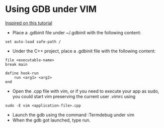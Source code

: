 # Using GDB under VIM

[Inspired on this tutorial](https://www.baeldung.com/linux/vim-gdb-integration)


- Place a .gdbinit file under ~/.gdbinit with the following content:

```
set auto-load safe-path /
```

- Under the C++ project, place a .gdbinit file with the following content:

```
file <executable-name>
break main

define hook-run
    run <arg1> <arg2>
end
```

- Open the .cpp file with vim, or if you need to execute your app as sudo, you could start vim preserving the current user .vimrc
using

```
sudo -E vim <application-file>.cpp
```

- Launch the gdb using the command :Termdebug under vim
- When the gdb got launched, type run.
